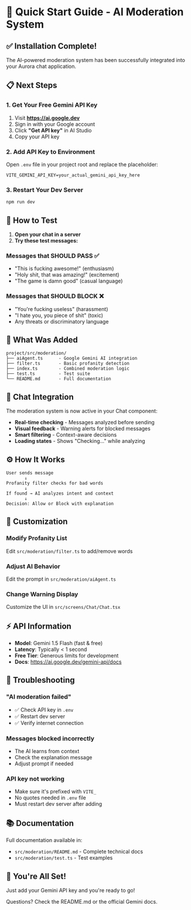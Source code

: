 # 🚀 Quick Start Guide - AI Moderation System

## ✅ Installation Complete!

The AI-powered moderation system has been successfully integrated into your Aurora chat application.

## 📋 Next Steps

### 1. Get Your Free Gemini API Key

1. Visit **https://ai.google.dev**
2. Sign in with your Google account
3. Click **"Get API key"** in AI Studio
4. Copy your API key

### 2. Add API Key to Environment

Open `.env` file in your project root and replace the placeholder:

```env
VITE_GEMINI_API_KEY=your_actual_gemini_api_key_here
```

### 3. Restart Your Dev Server

```bash
npm run dev
```

## 🎯 How to Test

1. **Open your chat in a server**
2. **Try these test messages:**

### Messages that SHOULD PASS ✅

- "This is fucking awesome!" (enthusiasm)
- "Holy shit, that was amazing!" (excitement)
- "The game is damn good" (casual language)

### Messages that SHOULD BLOCK ❌

- "You're fucking useless" (harassment)
- "I hate you, you piece of shit" (toxic)
- Any threats or discriminatory language

## 📁 What Was Added

```
project/src/moderation/
├── aiAgent.ts      - Google Gemini AI integration
├── filter.ts       - Basic profanity detection
├── index.ts        - Combined moderation logic
├── test.ts         - Test suite
└── README.md       - Full documentation
```

## 🎨 Chat Integration

The moderation system is now active in your Chat component:

- **Real-time checking** - Messages analyzed before sending
- **Visual feedback** - Warning alerts for blocked messages
- **Smart filtering** - Context-aware decisions
- **Loading states** - Shows "Checking..." while analyzing

## ⚙️ How It Works

```
User sends message
       ↓
Profanity filter checks for bad words
       ↓
If found → AI analyzes intent and context
       ↓
Decision: Allow or Block with explanation
```

## 🔧 Customization

### Modify Profanity List

Edit `src/moderation/filter.ts` to add/remove words

### Adjust AI Behavior

Edit the prompt in `src/moderation/aiAgent.ts`

### Change Warning Display

Customize the UI in `src/screens/Chat/Chat.tsx`

## ⚡ API Information

- **Model**: Gemini 1.5 Flash (fast & free)
- **Latency**: Typically < 1 second
- **Free Tier**: Generous limits for development
- **Docs**: https://ai.google.dev/gemini-api/docs

## 🐛 Troubleshooting

### "AI moderation failed"

- ✅ Check API key in `.env`
- ✅ Restart dev server
- ✅ Verify internet connection

### Messages blocked incorrectly

- The AI learns from context
- Check the explanation message
- Adjust prompt if needed

### API key not working

- Make sure it's prefixed with `VITE_`
- No quotes needed in `.env` file
- Must restart dev server after adding

## 📚 Documentation

Full documentation available in:

- `src/moderation/README.md` - Complete technical docs
- `src/moderation/test.ts` - Test examples

## 🎉 You're All Set!

Just add your Gemini API key and you're ready to go!

Questions? Check the README.md or the official Gemini docs.
